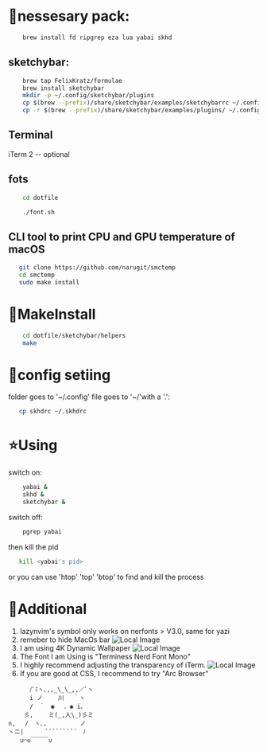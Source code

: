 # 🔧nessesary pack:

```bash
    brew install fd ripgrep eza lua yabai skhd
```

## sketchybar:

```bash
    brew tap FelixKratz/formulae
    brew install sketchybar
    mkdir -p ~/.config/sketchybar/plugins
    cp $(brew --prefix)/share/sketchybar/examples/sketchybarrc ~/.config/sketchybar/sketchybarrc
    cp -r $(brew --prefix)/share/sketchybar/examples/plugins/ ~/.config/sketchybar/plugins/
```

## Terminal

iTerm 2 -- optional

## fots

```bash
    cd dotfile
```

```bash
    ./font.sh
```

## CLI tool to print CPU and GPU temperature of macOS

```bash
   git clone https://github.com/narugit/smctemp
   cd smctemp
   sudo make install
```

# 📖MakeInstall

```bash
    cd dotfile/sketchybar/helpers
    make
```

# 🎯config setiing

folder goes to '~/.config'
file goes to '~/'with a '.':

```bash
   cp skhdrc ~/.skhdrc
```

# ⭐Using

switch on:

```bash
    yabai &
    skhd &
    sketchybar &
```

switch off:

```bash
    pgrep yabai
```

then kill the pid

```bash
   kill <yabai's pid>
```

or you can use 'htop' 'top' 'btop' to find and kill the process

# 🌟Additional

1. lazynvim's symbol only works on nerfonts > V3.0, same for yazi
2. remeber to hide MacOs bar
   ![Local Image](./MacBar.png "Example of how")
3. I am using 4K Dynamic Wallpaper
   ![Local Image](./Wallpaper.png. "My Wallpaper")
4. The Font I am Using is "Terminess Nerd Font Mono"
5. I highly recommend adjusting the transparency of iTerm.
   ![Local Image](./ITerm.png "My ITerm")
6. If you are good at CSS, I recommend to try "Arc Browser"

`````````
　 　　/ﾞﾐヽ､,,_\_\_,,／ﾞヽ
　 　　i ノ　　 川　 ｀ヽ
　 　　/　｀　◉　 ．◉ i､
　 　彡,　　 ミ(_,人\_)彡ミ
∩, 　/　ヽ､,　　 　　　ノ
丶ニ|　　　 ````````´　ﾉ
　　∪⌒∪￣￣￣∪
`````````
